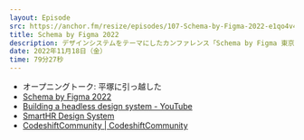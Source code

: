 ```yaml
---
layout: Episode
src: https://anchor.fm/resize/episodes/107-Schema-by-Figma-2022-e1qo4v4
title: Schema by Figma 2022
description: デザインシステムをテーマにしたカンファレンス「Schema by Figma 東京」を振り返りつつ、Headless Design Systemやデザイントークン設計の難しさ、UIコンポーネントの捉え方などについて話しました。
date: 2022年11月18日（金）
time: 79分27秒
---
```


- オープニングトーク: 平塚に引っ越した
- [Schema by Figma 2022](https://schema.figma.com/)
- [Building a headless design system - YouTube](https://www.youtube.com/watch?v=yvblQEPGPkM)
- [SmartHR Design System](https://smarthr.design/)
- [CodeshiftCommunity | CodeshiftCommunity](https://www.codeshiftcommunity.com/)
